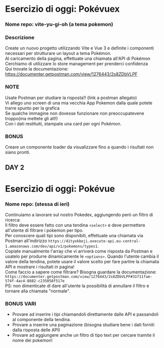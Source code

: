 # Esercizio di oggi: Pokévuex
### Nome repo: vite-yu-gi-oh (a tema pokemon)

### Descrizione
Create un nuovo progetto utilizzando Vite e Vue 3 e definite i componenti necessari per strutturare un layout a tema Pokémon.<br>
Al caricamento della pagina, effettuate una chiamata all'API di Pokémon<br>
Cerchiamo di utilizzare lo store management per prenderci confidenza<br>
Qui trovate la documentazione: https://documenter.getpostman.com/view/1276443/2s8ZDbVLPF

### NOTE
Usate Postman per studiare la risposta!! (link a postman allegato)<br>
Vi allego uno screen di una mia vecchia App Pokemon dalla quale potete trarre spunto per la grafica<br>
Se qualche immagine non dovesse funzionare  non preoccupatevene troppo(ma mettete gli alt!)<br>
Con i dati restituiti, stampate una card per ogni Pokémon.<br>

### BONUS
Creare un componente loader da visualizzare fino a quando i risultati non siano pronti.

## DAY 2
# Esercizio di oggi: Pokévue
### Nome repo: (stessa di ieri)
Continuiamo a lavorare sul nostro Pokedex, aggiungendo però un filtro di ricerca:<br>
Il filtro deve essere fatto con una tendina `<select>` e deve permettere all'utente di filtrare i pokemon per tipo.<br>
Per conoscere quali tipi sono disponibili, effettuate una chiamata via Postman all'indirizzo `https://41tyokboji.execute-api.eu-central-1.amazonaws.com/dev/api/v1/pokemons/types1`.<br>
Copiate manualmente l'array che vi arriverà come risposta da Postman e usatelo per produrre dinamicamente le `<options>`.
Quando l'utente cambia il valore della tendina, potete usare il valore scelto per fare partire la chiamata API e mostrare i risultati in pagina!<br>
Come faccio a sapere come filtrare? Bisogna guardare la documentazione:<br>
`https://documenter.getpostman.com/view/1276443/2s8ZDbVLPF#31f11fae-574f-4ac4-8882-c235058f517e`<br>
PS: non dimenticate di dare all'utente la possibilità di annullare il filtro e tornare alla chiamata "normale".<br>
### BONUS VARI
- Provare ad inserire i tipi chiamandoli direttamente dalle API e passandoli al componente della tendina.
- Provare a inserire una paginazione (bisogna studiare bene i dati forniti dalla risposta delle API)
- Provare ad aggiungere anche un filtro di tipo text per cercare tramite il nome dei pokemon!